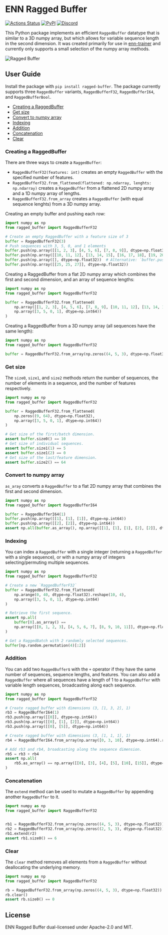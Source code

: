 # ENN Ragged Buffer

[![Actions Status](https://github.com/entity-neural-network/ragged-buffer/workflows/Test/badge.svg)](https://github.com/entity-neural-network/ragged-buffer/actions)
[![PyPI](https://img.shields.io/pypi/v/ragged-buffer.svg?style=flat-square)](https://pypi.org/project/ragged-buffer/)
[![Discord](https://img.shields.io/discord/913497968701747270?style=flat-square)](https://discord.gg/SjVqhSW4Qf)

This Python package implements an efficient `RaggedBuffer` datatype that is similar to
a 3D numpy array, but which allows for variable sequence length in the second
dimension. It was created primarily for use in [enn-trainer](https://github.com/entity-neural-network/enn-trainer) 
and currently only supports a small selection of the numpy array methods.

![Ragged Buffer](https://user-images.githubusercontent.com/12845088/143787823-c6a585de-aeda-429c-9824-f4b4a98e6cea.png)

## User Guide

Install the package with `pip install ragged-buffer`.
The package currently supports three `RaggedBuffer` variants, `RaggedBufferF32`, `RaggedBufferI64`, and `RaggedBufferBool`.

<!-- no toc -->
- [Creating a RaggedBuffer](#creating-a-raggedbuffer)
- [Get size](#get-size)
- [Convert to numpy array](#convert-to-numpy-array)
- [Indexing](#indexing)
- [Addition](#addition)
- [Concatenation](#concatentation)
- [Clear](#clear)

### Creating a RaggedBuffer

There are three ways to create a `RaggedBuffer`:
- `RaggedBufferF32(features: int)` creates an empty `RaggedBuffer` with the specified number of features.
- `RaggedBufferF32.from_flattened(flattened: np.ndarray, lenghts: np.ndarray)` creates a `RaggedBuffer` from a flattened 2D numpy array and a 1D numpy array of lengths.
- `RaggedBufferF32.from_array` creates a `RaggedBuffer` (with equal sequence lenghts) from a 3D numpy array.

Creating an empty buffer and pushing each row:

```python
import numpy as np
from ragged_buffer import RaggedBufferF32

# Create an empty RaggedBuffer with a feature size of 3
buffer = RaggedBufferF32(3)
# Push sequences with 3, 5, 0, and 1 elements
buffer.push(np.array([[1, 2, 3], [4, 5, 6], [7, 8, 9]], dtype=np.float32))
buffer.push(np.array([[10, 11, 12], [13, 14, 15], [16, 17, 18], [19, 20, 21], [22, 23, 24]], dtype=np.float32))
buffer.push(np.array([], dtype=np.float32))  # Alternative: `buffer.push_empty()`
buffer.push(np.array([[25, 25, 27]], dtype=np.float32))
```

Creating a RaggedBuffer from a flat 2D numpy array which combines the first and second dimension,
and an array of sequence lengths:

```python
import numpy as np
from ragged_buffer import RaggedBufferF32

buffer = RaggedBufferF32.from_flattened(
    np.array([[1, 2, 3], [4, 5, 6], [7, 8, 9], [10, 11, 12], [13, 14, 15], [16, 17, 18], [19, 20, 21], [22, 23, 24], [25, 25, 27]], dtype=np.float32),
    np.array([3, 5, 0, 1], dtype=np.int64))
)
```

Creating a RaggedBuffer from a 3D numpy array (all sequences have the same length):

```python
import numpy as np
from ragged_buffer import RaggedBufferF32

buffer = RaggedBufferF32.from_array(np.zeros((4, 5, 3), dtype=np.float32))
```

### Get size

The `size0`, `size1`, and `size2` methods return the number of sequences, the number of elements in a sequence, and the number of features respectively.

```python
import numpy as np
from ragged_buffer import RaggedBufferF32

buffer = RaggedBufferF32.from_flattened(
    np.zeros((9, 64), dtype=np.float32),
    np.array([3, 5, 0, 1], dtype=np.int64))
)

# Get size of the first/batch dimension.
assert buffer.size0() == 10
# Get size of individual sequences.
assert buffer.size1(1) == 5
assert buffer.size1(2) == 0
# Get size of the last/feature dimension.
assert buffer.size2() == 64
```

### Convert to numpy array

`as_aray` converts a `RaggedBuffer` to a flat 2D numpy array that combines the first and second dimension.

```python
import numpy as np
from ragged_buffer import RaggedBufferI64

buffer = RaggedBufferI64(1)
buffer.push(np.array([[1], [1], [1]], dtype=np.int64))
buffer.push(np.array([[2], [2]], dtype=np.int64))
assert np.all(buffer.as_array(), np.array([[1], [1], [1], [2], [2]], dtype=np.int64))
```

### Indexing

You can index a `RaggedBuffer` with a single integer (returning a `RaggedBuffer` with a single sequence), or with a numpy array of integers selecting/permuting multiple sequences.

```python
import numpy as np
from ragged_buffer import RaggedBufferF32

# Create a new `RaggedBufferF32`
buffer = RaggedBufferF32.from_flattened(
    np.arange(0, 40, dtype=np.float32).reshape(10, 4),
    np.array([3, 5, 0, 1], dtype=np.int64)
)

# Retrieve the first sequence.
assert np.all(
    buffer[0].as_array() ==
    np.array([[0, 1, 2, 3], [4, 5, 6, 7], [8, 9, 10, 11]], dtype=np.float32)
)

# Get a RaggedBatch with 2 randomly selected sequences.
buffer[np.random.permutation(4)[:2]]
```

### Addition

You can add two `RaggedBuffer`s with the `+` operator if they have the same number of sequences, sequence lengths, and features. You can also add a `RaggedBuffer` where all sequences have a length of 1 to a `RaggedBuffer` with variable length sequences, broadcasting along each sequence.

```python
import numpy as np
from ragged_buffer import RaggedBufferF32

# Create ragged buffer with dimensions (3, [1, 3, 2], 1)
rb3 = RaggedBufferI64(1)
rb3.push(np.array([[0]], dtype=np.int64))
rb3.push(np.array([[0], [1], [2]], dtype=np.int64))
rb3.push(np.array([[0], [5]], dtype=np.int64))

# Create ragged buffer with dimensions (3, [1, 1, 1], 1)
rb4 = RaggedBufferI64.from_array(np.array([0, 3, 10], dtype=np.int64).reshape(3, 1, 1))

# Add rb3 and rb4, broadcasting along the sequence dimension.
rb5 = rb3 + rb4
assert np.all(
    rb5.as_array() == np.array([[0], [3], [4], [5], [10], [15]], dtype=np.int64)
)
```

### Concatenation

The `extend` method can be used to mutate a `RaggedBuffer` by appending another `RaggedBuffer` to it.

```python
import numpy as np
from ragged_buffer import RaggedBufferF32


rb1 = RaggedBufferF32.from_array(np.zeros((4, 5, 3), dtype=np.float32))
rb2 = RaggedBufferF32.from_array(np.zeros((2, 5, 3), dtype=np.float32))
rb1.extend(r2)
assert rb1.size0() == 6
```

### Clear

The `clear` method removes all elements from a `RaggedBuffer` without deallocating the underlying memory.


```python
import numpy as np
from ragged_buffer import RaggedBufferF32

rb = RaggedBufferF32.from_array(np.zeros((4, 5, 3), dtype=np.float32))
rb.clear()
assert rb.size0() == 0
```

## License

ENN Ragged Buffer dual-licensed under Apache-2.0 and MIT.
